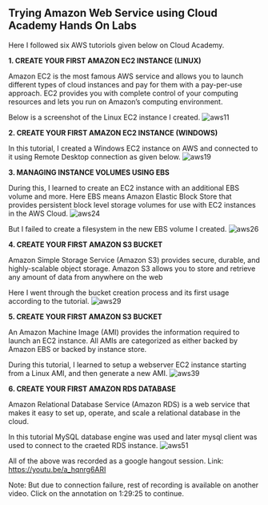 ## Trying Amazon Web Service using Cloud Academy Hands On Labs

Here I followed six AWS tutoriols given below on Cloud Academy.

**1. CREATE YOUR FIRST AMAZON EC2 INSTANCE (LINUX)**

Amazon EC2 is the most famous AWS service and allows you to launch different types of cloud instances and pay for them with a pay-per-use approach. EC2 provides you with complete control of your computing resources and lets you run on Amazon’s computing environment.

Below is a screenshot of the Linux EC2 instance I created.
![aws11](https://cloud.githubusercontent.com/assets/12781941/16629337/09c1055e-43d3-11e6-9fe6-29a768aefa3d.PNG)

**2. CREATE YOUR FIRST AMAZON EC2 INSTANCE (WINDOWS)**

In this tutorial, I created a Windows EC2 instance on AWS and connected to it using Remote Desktop connection as given below. 
![aws19](https://cloud.githubusercontent.com/assets/12781941/16629345/0a0a8314-43d3-11e6-8ab7-f2f99df8221d.PNG)

**3. MANAGING INSTANCE VOLUMES USING EBS**

During this, I learned to create an EC2 instance with an additional EBS volume and more. Here EBS means Amazon Elastic Block Store that provides persistent block level storage volumes for use with EC2 instances in the AWS Cloud. 
![aws24](https://cloud.githubusercontent.com/assets/12781941/16629348/0a36ef94-43d3-11e6-89b5-73430f108bf4.PNG)

But I failed to create a filesystem in the new EBS volume I created. 
![aws26](https://cloud.githubusercontent.com/assets/12781941/16629355/0ac4b108-43d3-11e6-9fab-ff5861f1ce2f.PNG)

**4. CREATE YOUR FIRST AMAZON S3 BUCKET**

Amazon Simple Storage Service (Amazon S3) provides secure, durable, and highly-scalable object storage. Amazon S3 allows you to store and retrieve any amount of data from anywhere on the web

Here I  went through the bucket creation process and its first usage according to the tutorial.
![aws29](https://cloud.githubusercontent.com/assets/12781941/16629350/0a9256b8-43d3-11e6-86ed-8a0a6b06af0a.PNG)

**5. CREATE YOUR FIRST AMAZON S3 BUCKET**

An Amazon Machine Image (AMI) provides the information required to launch an EC2 instance. All AMIs are categorized as either backed by Amazon EBS or backed by instance store.

During this tutorial, I learned to setup a webserver EC2 instance starting from a Linux AMI, and then generate a new AMI.
![aws39](https://cloud.githubusercontent.com/assets/12781941/16629368/0beaf696-43d3-11e6-8380-b5f2154e342a.PNG)

**6. CREATE YOUR FIRST AMAZON RDS DATABASE**

Amazon Relational Database Service (Amazon RDS) is a web service that makes it easy to set up, operate, and scale a relational database in the cloud. 

In this tutorial MySQL database engine was used and later mysql client was used to connect to the craeted RDS instance. 
![aws51](https://cloud.githubusercontent.com/assets/12781941/16629379/0d234888-43d3-11e6-97cd-2f92a8f43d8c.PNG)


All of the above was recorded as a google hangout session. Link: https://youtu.be/a_hqnrg6ARI

Note: But due to connection failure, rest of recording is available on another video. Click on the annotation on 1:29:25 to continue. 




